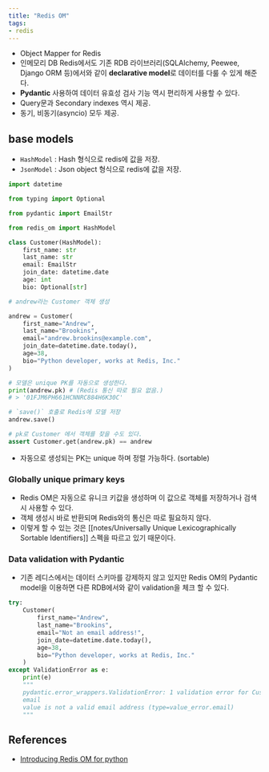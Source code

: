 ```yaml
---
title: "Redis OM"
tags:
- redis
---
```

- Object Mapper for Redis
- 인메모리 DB Redis에서도 기존 RDB 라이브러리(SQLAlchemy, Peewee, Django ORM 등)에서와 같이 **declarative model**로 데이터를 다룰 수 있게 해준다. 
- **Pydantic** 사용하여 데이터 유효성 검사 기능 역시 편리하게 사용할 수 있다. 
- Query문과 Secondary indexes 역시 제공. 
- 동기, 비동기(asyncio) 모두 제공.

## base models
- `HashModel` : Hash 형식으로 redis에 값을 저장.
- `JsonModel` : Json object 형식으로 redis에 값을 저장.

```py
import datetime

from typing import Optional

from pydantic import EmailStr

from redis_om import HashModel

class Customer(HashModel):
	first_name: str
	last_name: str
	email: EmailStr
	join_date: datetime.date
	age: int
	bio: Optional[str]

# andrew라는 Customer 객체 생성

andrew = Customer(
	first_name="Andrew",
	last_name="Brookins",
	email="andrew.brookins@example.com",
	join_date=datetime.date.today(),
	age=38,
	bio="Python developer, works at Redis, Inc."
)

# 모델은 unique PK를 자동으로 생성한다.
print(andrew.pk) # (Redis 통신 따로 필요 없음.)
# > '01FJM6PH661HCNNRC884H6K30C'

# `save()` 호출로 Redis에 모델 저장 
andrew.save()

# pk로 Customer 에서 객체를 찾을 수도 있다.
assert Customer.get(andrew.pk) == andrew
```
- 자동으로 생성되는  PK는 unique 하며 정렬 가능하다. (sortable)

### Globally unique primary keys
- Redis OM은 자동으로 유니크 키값을 생성하며 이 값으로 객체를 저장하거나 검색시 사용할 수 있다. 
- 객체 생성시 바로 반환되며 Redis와의 통신은 따로 필요하지 않다. 
- 이렇게 할 수 있는 것은 [[notes/Universally Unique Lexicographically Sortable Identifiers]] 스펙을 따르고 있기 때문이다. 

### Data validation with Pydantic
- 기존 레디스에서는 데이터 스키마를 강제하지 않고 있지만 Redis OM의 Pydantic model을 이용하면 다른 RDB에서와 같이 validation을 체크 할 수 있다. 

```py
try:
	Customer(
		first_name="Andrew",
		last_name="Brookins",
		email="Not an email address!",
		join_date=datetime.date.today(),
		age=38,
		bio="Python developer, works at Redis, Inc."
	)
except ValidationError as e:
	print(e)
	"""
	pydantic.error_wrappers.ValidationError: 1 validation error for Customer
	email
	value is not a valid email address (type=value_error.email)
	"""
```

## References
- [Introducing Redis OM for python](https://redis.com/blog/introducing-redis-om-for-python/)